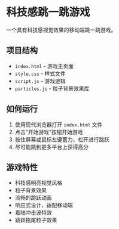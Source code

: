 # 科技感跳一跳游戏

一个具有科技感视觉效果的移动端跳一跳游戏。

## 项目结构

- `index.html` - 游戏主页面
- `style.css` - 样式文件
- `script.js` - 游戏逻辑
- `particles.js` - 粒子背景效果库

## 如何运行

1. 使用现代浏览器打开 `index.html` 文件
2. 点击"开始游戏"按钮开始游戏
3. 按住屏幕或鼠标左键蓄力，松开进行跳跃
4. 尽可能跳到更多平台上获得高分

## 游戏特性

- 科技感明亮视觉风格
- 粒子背景效果
- 流畅的跳跃动画
- 响应式设计，适配移动端
- 着陆冲击波特效
- 跳跃拖尾粒子效果